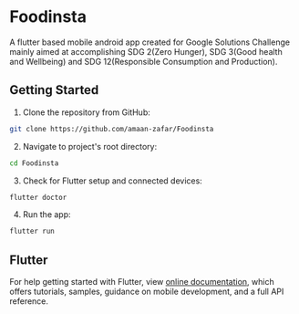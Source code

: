 # Foodinsta

A flutter based mobile android app created for Google Solutions Challenge mainly aimed at accomplishing SDG 2(Zero Hunger), SDG 3(Good health and Wellbeing) and SDG 12(Responsible Consumption and Production).

## Getting Started

1. Clone the repository from GitHub:

```bash
git clone https://github.com/amaan-zafar/Foodinsta
```

2. Navigate to project's root directory:

```bash
cd Foodinsta
```

3. Check for Flutter setup and connected devices:

```bash
flutter doctor
```

4. Run the app:

```bash
flutter run
```

## Flutter

For help getting started with Flutter, view
[online documentation](https://flutter.dev/docs), which offers tutorials,
samples, guidance on mobile development, and a full API reference.
